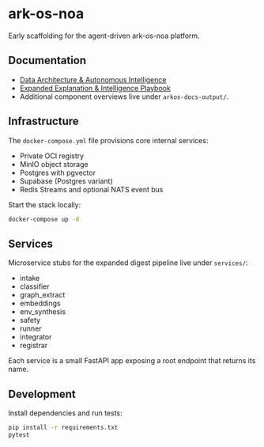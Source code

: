# ark-os-noa

Early scaffolding for the agent-driven ark-os-noa platform.

## Documentation

- [Data Architecture & Autonomous Intelligence](data_architecture_autonomous_intelligence.md)
- [Expanded Explanation & Intelligence Playbook](arkos-expanded-explained.md)
- Additional component overviews live under `arkos-docs-output/`.

## Infrastructure

The `docker-compose.yml` file provisions core internal services:

- Private OCI registry
- MinIO object storage
- Postgres with pgvector
- Supabase (Postgres variant)
- Redis Streams and optional NATS event bus

Start the stack locally:

```bash
docker-compose up -d
```

## Services

Microservice stubs for the expanded digest pipeline live under `services/`:

- intake
- classifier
- graph_extract
- embeddings
- env_synthesis
- safety
- runner
- integrator
- registrar

Each service is a small FastAPI app exposing a root endpoint that returns its name.

## Development

Install dependencies and run tests:

```bash
pip install -r requirements.txt
pytest
```
